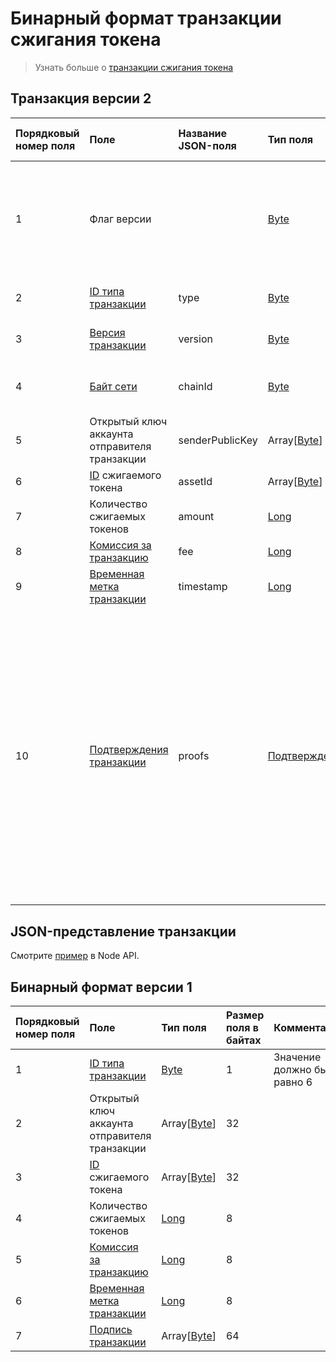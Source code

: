 # Бинарный формат транзакции сжигания токена

> Узнать больше о [транзакции сжигания токена](/ru/blockchain/transaction-type/burn-transaction)

## Транзакция версии 2

| Порядковый номер поля | Поле | Название JSON-поля |Тип поля | Размер поля в байтах | Комментарий |
| :--- | :--- | :--- | :--- | :--- | :--- |
| 1 | Флаг версии | | [Byte](/ru/blockchain/blockchain/blockchain-data-types) | 1 | Указывает, что [версия транзакции](/ru/blockchain/transaction/transaction-version) является второй или выше.<br>Значение должно быть равно 0 |
| 2 | [ID типа транзакции](/ru/blockchain/transaction-type) |type| [Byte](/ru/blockchain/blockchain/blockchain-data-types) | 1 | Значение должно быть равно 6 |
| 3 | [Версия транзакции](/ru/blockchain/transaction/transaction-version) |version| [Byte](/ru/blockchain/blockchain/blockchain-data-types) | 1 | Значение должно быть равно 2 |
| 4 | [Байт сети](/ru/blockchain/blockchain-network/chain-id) |chainId| [Byte](/ru/blockchain/blockchain/blockchain-data-types) | 1 | 84 для [тестовой сети](/ru/blockchain/blockchain-network/test-network), 87 для [основной сети](/ru/blockchain/blockchain-network/main-network) |
| 5 | Открытый ключ аккаунта отправителя транзакции |senderPublicKey| Array[[Byte](/ru/blockchain/blockchain/blockchain-data-types)] | 32 |  |
| 6 | [ID](/ru/blockchain/token/token-id) сжигаемого токена |assetId| Array[[Byte](/ru/blockchain/blockchain/blockchain-data-types)] | 32 |  |
| 7 | Количество сжигаемых токенов |amount| [Long](/ru/blockchain/blockchain/blockchain-data-types) | 8 |  |
| 8 | [Комиссия за транзакцию](/ru/blockchain/transaction/transaction-fee) |fee | [Long](/ru/blockchain/blockchain/blockchain-data-types) | 8 |  |
| 9 | [Временная метка транзакции](/ru/blockchain/transaction/transaction-timestamp) |timestamp | [Long](/ru/blockchain/blockchain/blockchain-data-types) | 8 |  |
| 10 | [Подтверждения транзакции](/ru/blockchain/transaction/transaction-proof) |proofs| [Подтверждения](/ru/blockchain/transaction/transaction-proof) | `S` | Если массив пустой, то `S`= 3. <br>Если массив не пустой, то `S`= 3 + 2 × `N` + \(`P`<sub>1</sub> + `P`<sub>2</sub> + ... + `P`<sub>n</sub>\), <br>где <br>`N` — количество подтверждений в массиве, <br>`P`<sub>n</sub> — размер `N`-го подтверждения в байтах.<br> Максимальное количество подтверждений в массиве — 8. Максимальный размер каждого подтверждения — 64 байта |

## JSON-представление транзакции

Смотрите [пример](https://nodes.wavesplatform.com/transactions/info/csr25XQHT1c965Fg7cY2vJ7XHYVsudPYrUbdaFqgaqL) в Node API.

## Бинарный формат версии 1

| Порядковый номер поля | Поле | Тип поля | Размер поля в байтах | Комментарий |
| :--- | :--- | :--- | :--- | :--- |
| 1 | [ID типа транзакции](/ru/blockchain/transaction-type) | [Byte](/ru/blockchain/blockchain/blockchain-data-types) | 1 | Значение должно быть равно 6 |
| 2 | Открытый ключ аккаунта отправителя транзакции | Array[[Byte](/ru/blockchain/blockchain/blockchain-data-types)] | 32 |  |
| 3 | [ID](/ru/blockchain/token/token-id) сжигаемого токена  | Array[[Byte](/ru/blockchain/blockchain/blockchain-data-types)] | 32 |  |
| 4 | Количество сжигаемых токенов | [Long](/ru/blockchain/blockchain/blockchain-data-types) | 8 |  |
| 5 | [Комиссия за транзакцию](/ru/blockchain/transaction/transaction-fee) | [Long](/ru/blockchain/blockchain/blockchain-data-types) | 8 |  |
| 6 | [Временная метка транзакции](/ru/blockchain/transaction/transaction-timestamp) | [Long](/ru/blockchain/blockchain/blockchain-data-types) | 8 |  |
| 7 | [Подпись транзакции](/ru/blockchain/transaction/transaction-signature) | Array[[Byte](/ru/blockchain/blockchain/blockchain-data-types)] | 64 |  |  |
